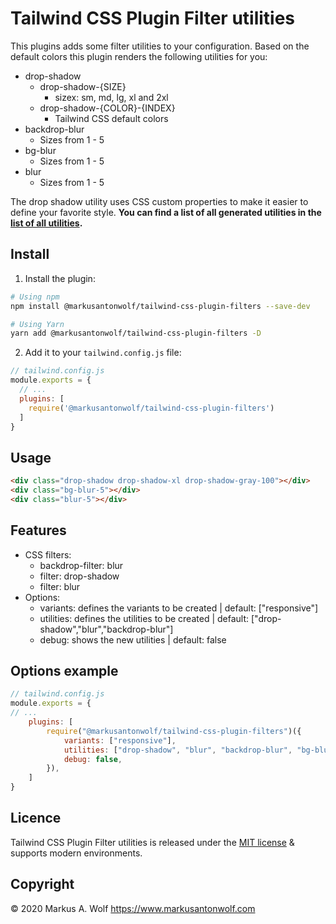 # Tailwind CSS Plugin Filter utilities

This plugins adds some filter utilities to your configuration. Based on the default colors this plugin renders the following utilities for you:

- drop-shadow
    - drop-shadow-{SIZE}
        - sizex: sm, md, lg, xl and 2xl
    - drop-shadow-{COLOR}-{INDEX}
        - Tailwind CSS default colors
- backdrop-blur
    - Sizes from 1 - 5
- bg-blur
    - Sizes from 1 - 5
- blur
    - Sizes from 1 - 5

The drop shadow utility uses CSS custom properties to make it easier to define your favorite style. **You can find a list of all generated utilities in the [list of all utilities](https://github.com/markusantonwolf/tailwind-css-plugin-filters/blob/master/public/utilities.css).**

## Install

1. Install the plugin:

  ```bash
  # Using npm
  npm install @markusantonwolf/tailwind-css-plugin-filters --save-dev

  # Using Yarn
  yarn add @markusantonwolf/tailwind-css-plugin-filters -D
  ```

2. Add it to your `tailwind.config.js` file:

  ```js
  // tailwind.config.js
  module.exports = {
    // ...
    plugins: [
      require('@markusantonwolf/tailwind-css-plugin-filters')
    ]
  }
  ```

## Usage

```html
<div class="drop-shadow drop-shadow-xl drop-shadow-gray-100"></div>
<div class="bg-blur-5"></div>
<div class="blur-5"></div>
```

## Features

-   CSS filters:
    - backdrop-filter: blur
    - filter: drop-shadow
    - filter: blur
-   Options:
     - variants: defines the variants to be created | default: ["responsive"]
     - utilities: defines the utilities to be created | default: ["drop-shadow","blur","backdrop-blur"]
     - debug: shows the new utilities | default: false

## Options example

```js
// tailwind.config.js
module.exports = {
// ...
    plugins: [
        require("@markusantonwolf/tailwind-css-plugin-filters")({
            variants: ["responsive"],
            utilities: ["drop-shadow", "blur", "backdrop-blur", "bg-blur"],
            debug: false,
        }),
    ]
}
```

## Licence

Tailwind CSS Plugin Filter utilities is released under the [MIT license](https://github.com/markusantonwolf/tailwind-css-plugin-filters/blob/master/licence.md) & supports modern environments.

## Copyright

© 2020 Markus A. Wolf
<https://www.markusantonwolf.com>
